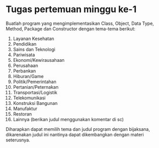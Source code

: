 # Tugas pertemuan minggu ke-1

Buatlah program yang mengimplementasikan Class, Object, Data Type, Method, Package dan Constructor dengan tema-tema berikut:

1. Layanan Kesehatan
2. Pendidikan
3. Sains dan Teknologi
4. Pariwisata
5. Ekonomi/Kewirausahaan
6. Perusahaan
7. Perbankan
8. Hiburan/Game
9. Politik/Pemerintahan
10. Pertanian/Peternakan
11. Transportasi/Logistik
12. Telekomunikasi
13. Konstruksi Bangunan
14. Manufaktur
15. Restoran
16. Lainnya (berikan judul menggunakan komentar di sc)

Diharapkan dapat memilih tema dan judul program dengan bijaksana, dikarenakan judul ini nantinya dapat dikembangkan dengan materi seterusnya.
